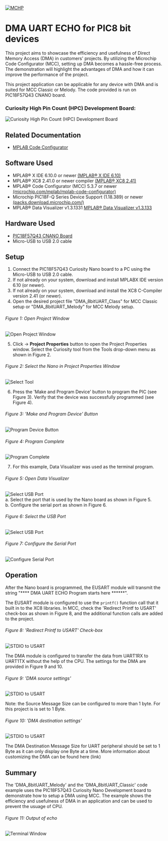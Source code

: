 <!-- Please do not change this logo with link -->

[![MCHP](images/microchip.png)](https://www.microchip.com)

# DMA UART ECHO for PIC8 bit devices

This project aims to showcase the efficiency and usefulness of Direct Memory Access (DMA) in customers' projects. By utilizing the Microchip Code Configurator (MCC), setting up DMA becomes a hassle-free process. The demonstration will highlight the advantages of DMA and how it can improve the performance of the project. 

This project application can be applicable for any device with DMA and is suited for MCC Classic or Melody. The code provided is run on PIC18F57Q43 CNANO board.

### Curiosity High Pin Count (HPC) Development Board:
![Curiosity High Pin Count (HPC) Development Board](images/pic18f57q43.PNG)

## Related Documentation

- [MPLAB Code Configurator](https://www.microchip.com/en-us/development-tools-tools-and-software/embedded-software-center/mplab-code-configurator)


## Software Used

- MPLAB® X IDE 6.10.0 or newer [(MPLAB® X IDE 6.10)](https://www.microchip.com/en-us/development-tools-tools-and-software/mplab-x-ide?utm_source=GitHub&utm_medium=TextLink&utm_campaign=MCU8_MMTCha_MPAE_Examples&utm_content=pic18f57q43-dma-uart-echo-mplab-mcc-github)
- MPLAB® XC8 2.41.0 or newer compiler [(MPLAB® XC8 2.41)](https://www.microchip.com/en-us/development-tools-tools-and-software/mplab-xc-compilers?utm_source=GitHub&utm_medium=TextLink&utm_campaign=MCU8_MMTCha_MPAE_Examples&utm_content=pic18f57q43-dma-uart-echo-mplab-mcc-github)
- MPLAB® Code Configurator (MCC) 5.3.7 or newer [(microchip.com/mplab/mplab-code-configurator)](https://www.microchip.com/mplab/mplab-code-configurator)
- Microchip PIC18F-Q Series Device Support (1.18.389) or newer [(packs.download.microchip.com/)](https://packs.download.microchip.com/)
- MPLAB® Data Visualizer v1.3.1331 [MPLAB®  Data Visualizer v1.3.133](https://www.microchip.com/en-us/tools-resources/debug/mplab-data-visualizer)

## Hardware Used

- [PIC18F57Q43 CNANO Board](https://www.microchip.com/en-us/development-tool/DM164150)
- Micro-USB to USB 2.0 cable



## Setup

1. Connect the PIC18F57Q43 Curiosity Nano board to a PC using the Micro-USB to USB 2.0 cable.
2. If not already on your system, download and install MPLABX IDE version 6.10 (or newer).
3. If not already on your system, download and install the XC8 C-Compiler version 2.41 (or newer).
4. Open the desired project file "DMA_8bitUART_Class" for MCC Classic setup or "DMA_8bitUART_Melody" for MCC Melody setup.

  ###### Figure 1: Open Project Window
  ![Open Project Window](images/openproj.png)

5. Click -> **Project Properties** button to open the Project Properties window. Select the Curiosity tool from the Tools drop-down menu as shown in Figure 2.

  ###### Figure 2: Select the Nano in Project Properties Window
  ![Select Tool](images/projprop.png)

6. Press the 'Make and Program Device' button to program the PIC (see Figure 3). Verify that the device was successfully programmed (see Figure 4).

  ###### Figure 3: 'Make and Program Device' Button
  ![Program Device Button](images/build.png)

  ###### Figure 4: Program Complete
  ![Program Complete](images/progcomplete.png)

7. For this example, Data Visualizer was used as the terminal program.
  ###### Figure 5: Open Data Visualizer
  ![Select USB Port](images/opendv.png)   
  a. Select the port that is used by the Nano board as shown in Figure 5. <br />
  b. Configure the serial port as shown in Figure 6. <br />
  ###### Figure 6: Select the USB Port
  ![Select USB Port](images/portselection.png)

  ###### Figure 7: Configure the Serial Port
  ![Configure Serial Port](images/serialsetup.png)


## Operation
After the Nano board is programmed, the EUSART module will transmit the string "**** DMA UART ECHO Program starts here  ******".

The EUSART module is configured to use the `printf()` function call that it built in to the XC8 libraries. In MCC, check the 'Redirect Printf to USART' check-box as shown in Figure 8, and the additional function calls are added to the project. 

  ###### Figure 8: 'Redirect Printf to USART' Check-box
  ![STDIO to USART](images/STDIO2USART.png)

The DMA module is configured to transfer the data from UART1RX to UART1TX without the help of the CPU. The settings for the DMA are provided in Figure 9 and 10.

  ###### Figure 9: 'DMA source settings' 
  ![STDIO to USART](images/dmasource.png)

Note: the Source Message Size can be configured to more than 1 byte. For this project is is set to 1 Byte.

  ###### Figure 10: 'DMA destination settings' 
  ![STDIO to USART](images/dmadestination.png)

The DMA Destination Message Size for UART peripheral should be set to 1 Byte as it can only display one Byte at a time. More information about customizing the DMA can be found here (link)  
## Summary
The 'DMA_8bitUART_Melody' and the 'DMA_8bitUART_Classic' code example uses the PIC18F57Q43 Curiosity Nano Development board to demonstrate how to setup a DMA using MCC. The example shows the efficiency and usefulness of DMA in an application and can be used to prevent the usuage of CPU.

###### Figure 11: Output of echo
![Terminal Window](images/output.png)